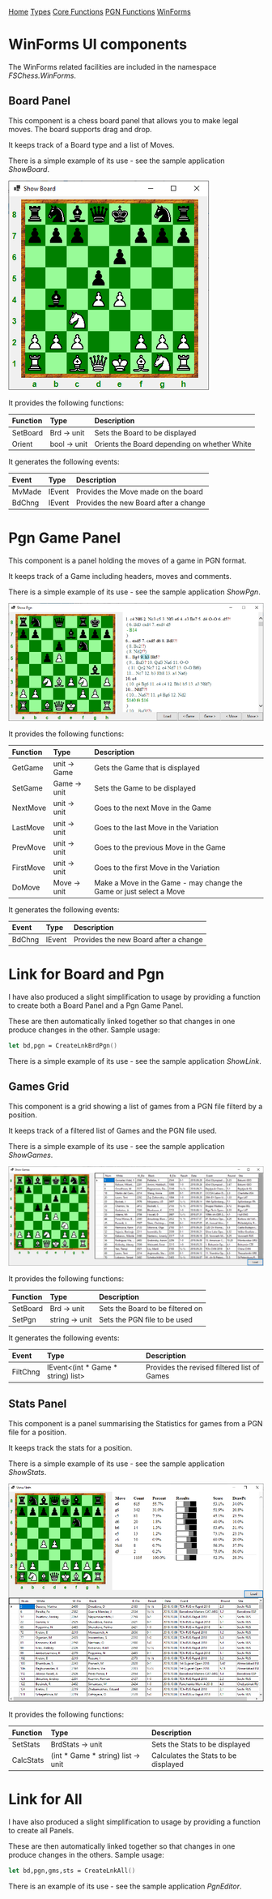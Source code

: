 
[Home](https://pbbwfc.github.io/FsChessPgn)  [Types](https://pbbwfc.github.io/FsChessPgn/Types)  [Core Functions](https://pbbwfc.github.io/FsChessPgn/Core)  [PGN Functions](https://pbbwfc.github.io/FsChessPgn/Pgn)  [WinForms](https://pbbwfc.github.io/FsChessPgn/winforms)

# WinForms UI components

The WinForms related facilities are included in the namespace _FSChess.WinForms_. 

## Board Panel

This component is a chess board panel that allows you to make legal moves. The board supports drag and drop.

It keeps track of a Board type and a list of Moves.

There is a simple example of its use - see the sample application _ShowBoard_.

![showboard](showboard.png)

It provides the following functions:

| Function        | Type                            | Description                                                                         |
|:----------------|:--------------------------------|:------------------------------------------------------------------------------------|
| SetBoard        | Brd -> unit                     | Sets the Board to be displayed                                                      |
| Orient          | bool -> unit                    | Orients the Board depending on whether White                                        |

It generates the following events:

| Event           | Type                            | Description                                                                         |
|:----------------|:--------------------------------|:------------------------------------------------------------------------------------|
| MvMade          | IEvent<Move>                    | Provides the Move made on the board                                                 |
| BdChng          | IEvent<Brd>                     | Provides the new Board after a change                                               |


# Pgn Game Panel

This component is a panel holding the moves of a game in PGN format.

It keeps track of a Game including headers, moves and comments.

There is a simple example of its use - see the sample application _ShowPgn_.

![showpgn](showpgn.png)

It provides the following functions:

| Function        | Type                            | Description                                                                         |
|:----------------|:--------------------------------|:------------------------------------------------------------------------------------|
| GetGame         | unit -> Game                    | Gets the Game that is displayed                                                     |
| SetGame         | Game -> unit                    | Sets the Game to be displayed                                                       |
| NextMove        | unit -> unit                    | Goes to the next Move in the Game                                                   |
| LastMove        | unit -> unit                    | Goes to the last Move in the Variation                                              |
| PrevMove        | unit -> unit                    | Goes to the previous Move in the Game                                               |
| FirstMove       | unit -> unit                    | Goes to the first Move in the Variation                                             |
| DoMove          | Move -> unit                    | Make a Move in the Game - may change the Game or just select a Move                 |

It generates the following events:

| Event           | Type                            | Description                                                                         |
|:----------------|:--------------------------------|:------------------------------------------------------------------------------------|
| BdChng          | IEvent<Brd>                     | Provides the new Board after a change                                               |

# Link for Board and Pgn

I have also produced a slight simplification to usage by providing a function to create both a Board Panel and a Pgn Game Panel.

These are then automatically linked together so that changes in one produce changes in the other. Sample usage:

```fsharp
let bd,pgn = CreateLnkBrdPgn()
```

There is a simple example of its use - see the sample application _ShowLink_.

## Games Grid

This component is a grid showing a list of games from a PGN file filterd by a position.

It keeps track of a filtered list of Games and the PGN file used.

There is a simple example of its use - see the sample application _ShowGames_.

![showgames](showgames.png)

It provides the following functions:

| Function        | Type                            | Description                                |
|:----------------|:--------------------------------|:-------------------------------------------|
| SetBoard        | Brd -> unit                     | Sets the Board to be filtered on           |
| SetPgn          | string -> unit                  | Sets the PGN file to be used               |

It generates the following events:

| Event           | Type                               | Description                                     |
|:----------------|:-----------------------------------|:------------------------------------------------|
| FiltChng        | IEvent<(int * Game * string) list> | Provides the revised filtered list of Games     |

## Stats Panel

This component is a panel summarising the Statistics for games from a PGN file for a position.

It keeps track the stats for a position.

There is a simple example of its use - see the sample application _ShowStats_.

![showstats](showstats.png)

It provides the following functions:

| Function        | Type                               | Description                                               |
|:----------------|:-----------------------------------|:----------------------------------------------------------|
| SetStats        | BrdStats -> unit                   | Sets the Stats to be displayed                            |
| CalcStats       | (int * Game * string) list -> unit | Calculates the Stats to be displayed                      |

# Link for All

I have also produced a slight simplification to usage by providing a function to create all Panels.

These are then automatically linked together so that changes in one produce changes in the others. Sample usage:

```fsharp
let bd,pgn,gms,sts = CreateLnkAll()
```

There is an example of its use - see the sample application _PgnEditor_.

